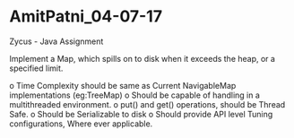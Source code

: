 # AmitPatni_04-07-17
Zycus - Java Assignment

Implement a Map, which spills on to disk when it exceeds the heap, or a specified limit.

o Time Complexity should be same as Current NavigableMap implementations (eg:TreeMap)
o Should be capable of handling in a multithreaded environment.
o put() and get() operations, should be Thread Safe.
o Should be Serializable to disk
o Should provide API level Tuning configurations, Where ever applicable.
